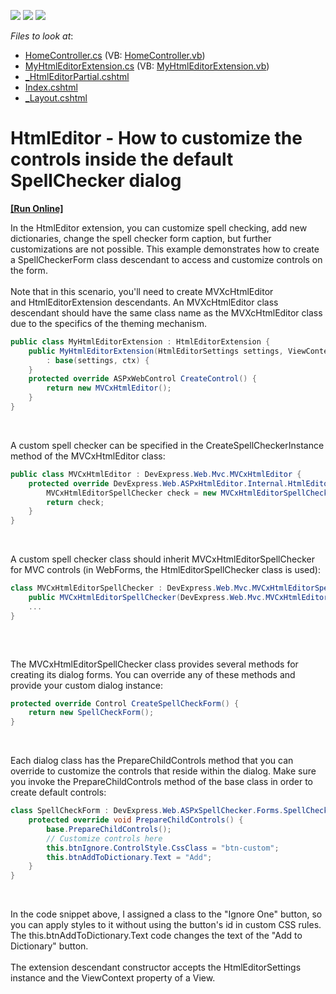 <!-- default badges list -->
![](https://img.shields.io/endpoint?url=https://codecentral.devexpress.com/api/v1/VersionRange/128552296/16.2.3%2B)
[![](https://img.shields.io/badge/Open_in_DevExpress_Support_Center-FF7200?style=flat-square&logo=DevExpress&logoColor=white)](https://supportcenter.devexpress.com/ticket/details/T493023)
[![](https://img.shields.io/badge/📖_How_to_use_DevExpress_Examples-e9f6fc?style=flat-square)](https://docs.devexpress.com/GeneralInformation/403183)
<!-- default badges end -->
<!-- default file list -->
*Files to look at*:

* [HomeController.cs](./CS/SpellCheckerCustomization/Controllers/HomeController.cs) (VB: [HomeController.vb](./VB/SpellCheckerCustomization/Controllers/HomeController.vb))
* [MyHtmlEditorExtension.cs](./CS/SpellCheckerCustomization/Models/MyHtmlEditorExtension.cs) (VB: [MyHtmlEditorExtension.vb](./VB/SpellCheckerCustomization/Models/MyHtmlEditorExtension.vb))
* [_HtmlEditorPartial.cshtml](./CS/SpellCheckerCustomization/Views/Home/_HtmlEditorPartial.cshtml)
* [Index.cshtml](./CS/SpellCheckerCustomization/Views/Home/Index.cshtml)
* [_Layout.cshtml](./CS/SpellCheckerCustomization/Views/Shared/_Layout.cshtml)
<!-- default file list end -->
# HtmlEditor - How to customize the controls inside the default SpellChecker dialog
<!-- run online -->
**[[Run Online]](https://codecentral.devexpress.com/t493023/)**
<!-- run online end -->


<p>In the HtmlEditor extension, you can customize spell checking, add new dictionaries, change the spell checker form caption, but further customizations are not possible. This example demonstrates how to create a SpellCheckerForm class descendant to access and customize controls on the form.<br><br>Note that in this scenario, you'll need to create MVXcHtmlEditor and HtmlEditorExtension descendants. An MVXcHtmlEditor class descendant should have the same class name as the MVXcHtmlEditor class due to the specifics of the theming mechanism. </p>


```cs
public class MyHtmlEditorExtension : HtmlEditorExtension {
    public MyHtmlEditorExtension(HtmlEditorSettings settings, ViewContext ctx)
        : base(settings, ctx) {
    }
    protected override ASPxWebControl CreateControl() {
        return new MVCxHtmlEditor();
    }
}

```


<p> </p>
<p>A custom spell checker can be specified in the CreateSpellCheckerInstance method of the MVCxHtmlEditor class:</p>


```cs
public class MVCxHtmlEditor : DevExpress.Web.Mvc.MVCxHtmlEditor {
    protected override DevExpress.Web.ASPxHtmlEditor.Internal.HtmlEditorSpellChecker CreateSpellCheckerInstance() {
        MVCxHtmlEditorSpellChecker check = new MVCxHtmlEditorSpellChecker(this);
        return check;
    }
}

```


<p> </p>
<p>A custom spell checker class should inherit MVCxHtmlEditorSpellChecker for MVC controls (in WebForms, the HtmlEditorSpellChecker class is used):</p>


```cs
class MVCxHtmlEditorSpellChecker : DevExpress.Web.Mvc.MVCxHtmlEditorSpellChecker {
    public MVCxHtmlEditorSpellChecker(DevExpress.Web.Mvc.MVCxHtmlEditor htmlEditor) : base(htmlEditor) { }
    ...
}
 

```


<p> </p>
<p>The MVCxHtmlEditorSpellChecker class provides several methods for creating its dialog forms. You can override any of these methods and provide your custom dialog instance:</p>


```cs
protected override Control CreateSpellCheckForm() {
    return new SpellCheckForm();
}

```


<p> </p>
<p>Each dialog class has the PrepareChildControls method that you can override to customize the controls that reside within the dialog. Make sure you invoke the PrepareChildControls method of the base class in order to create default controls:</p>


```cs
class SpellCheckForm : DevExpress.Web.ASPxSpellChecker.Forms.SpellCheckForm {
    protected override void PrepareChildControls() {
        base.PrepareChildControls();
        // Customize controls here
        this.btnIgnore.ControlStyle.CssClass = "btn-custom";
        this.btnAddToDictionary.Text = "Add";
    }
}

```


<p> </p>
<p>In the code snippet above, I assigned a class to the "Ignore One" button, so you can apply styles to it without using the button's id in custom CSS rules. The this.btnAddToDictionary.Text code changes the text of the "Add to Dictionary" button.<br><br>The extension descendant constructor accepts the HtmlEditorSettings instance and the ViewContext property of a View.</p>

<br/>


